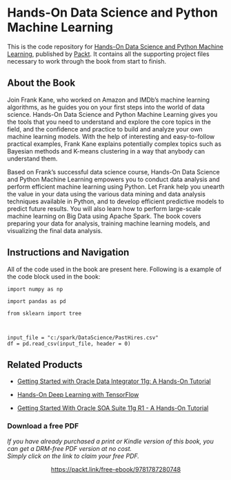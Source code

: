 


# Hands-On Data Science and Python Machine Learning
This is the code repository for [Hands-On Data Science and Python Machine Learning](https://www.packtpub.com/big-data-and-business-intelligence/data-science-and-machine-learning-python-hands?utm_source=github&utm_medium=repository&utm_campaign=9781787280748), published by [Packt](https://www.packtpub.com/?utm_source=github). It contains all the supporting project files necessary to work through the book from start to finish.
## About the Book
Join Frank Kane, who worked on Amazon and IMDb’s machine learning algorithms, as he guides you on your first steps into the world of data science. Hands-On Data Science and Python Machine Learning gives you the tools that you need to understand and explore the core topics in the field, and the confidence and practice to build and analyze your own machine learning models. With the help of interesting and easy-to-follow practical examples, Frank Kane explains potentially complex topics such as Bayesian methods and K-means clustering in a way that anybody can understand them.

Based on Frank’s successful data science course, Hands-On Data Science and Python Machine Learning empowers you to conduct data analysis and perform efficient machine learning using Python. Let Frank help you unearth the value in your data using the various data mining and data analysis techniques available in Python, and to develop efficient predictive models to predict future results. You will also learn how to perform large-scale machine learning on Big Data using Apache Spark. The book covers preparing your data for analysis, training machine learning models, and visualizing the final data analysis.
## Instructions and Navigation
All of the code used in the book are present here. Following is a example of the code block used in the book:


```
import numpy as np
 
import pandas as pd
 
from sklearn import tree


 
input_file = "c:/spark/DataScience/PastHires.csv" 
df = pd.read_csv(input_file, header = 0) 
```



## Related Products
* [Getting Started with Oracle Data Integrator 11g: A Hands-On Tutorial](https://www.packtpub.com/networking-and-servers/getting-started-oracle-data-integrator-11g-hands-tutorial?utm_source=github&utm_medium=repository&utm_campaign=9781849680684)

* [Hands-On Deep Learning with TensorFlow](https://www.packtpub.com/big-data-and-business-intelligence/hands-deep-learning-tensorflow?utm_source=github&utm_medium=repository&utm_campaign=9781787282773)

* [Getting Started With Oracle SOA Suite 11g R1 - A Hands-On Tutorial](https://www.packtpub.com/application-development/getting-started-oracle-soa-suite-11g-r1-–-hands-tutorial?utm_source=github&utm_medium=repository&utm_campaign=9781847199782)


### Download a free PDF

 <i>If you have already purchased a print or Kindle version of this book, you can get a DRM-free PDF version at no cost.<br>Simply click on the link to claim your free PDF.</i>
<p align="center"> <a href="https://packt.link/free-ebook/9781787280748">https://packt.link/free-ebook/9781787280748 </a> </p>